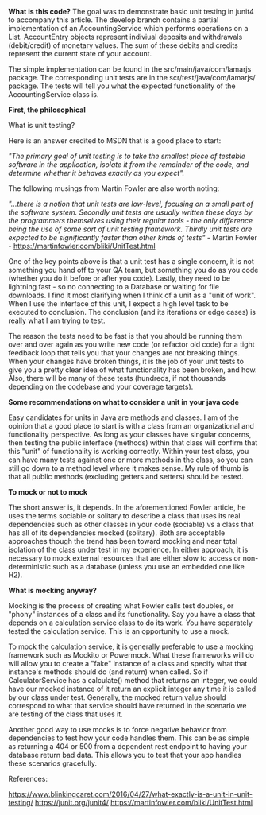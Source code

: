 **What is this code?**
The goal was to demonstrate basic unit testing in junit4 to accompany this article. The develop branch contains a partial implementation of an AccountingService which performs operations on a List<AccountEntry>. AccountEntry objects represent indiviual deposits and withdrawals (debit/credit) of monetary values. The sum of these debits and credits represent the current state of your account.

The simple  implementation can be found in the src/main/java/com/lamarjs package. The corresponding unit tests are in the scr/test/java/com/lamarjs/ package. The tests will tell you what the expected functionality of the AccountingService class is.

**First, the philosophical**

What is unit testing?

Here is an answer credited to MSDN that is a good place to start:

_"The primary goal of unit testing is to take the smallest piece of testable software in the application, isolate it
from the remainder of the code, and determine whether it behaves exactly as you expect"._

The following musings from Martin Fowler are also worth noting:

_"...there is a notion that unit tests are low-level, focusing on a small part of the software system.
Secondly unit tests are usually written these days by the programmers themselves using their regular tools -
the only difference being the use of some sort of unit testing framework. Thirdly unit tests are expected to be
significantly faster than other kinds of tests"_ - Martin Fowler - https://martinfowler.com/bliki/UnitTest.html

One of the key points above is that a unit test has a single concern, it is not something you hand off to your QA team,
but something you do as you code (whether you do it before or after you code). Lastly, they need to be lightning fast -
so no connecting to a Database or waiting for file downloads. I find it most clarifying when I think of a unit as a
"unit of work". When I use the interface of this unit, I expect a high level task to be executed to conclusion. The
conclusion (and its iterations or edge cases) is really what I am trying to test.

The reason the tests need to be fast is that you should be running them over and over again as you write new code
(or refactor old code) for a tight feedback loop that tells you that your changes are not breaking things. When your
changes have broken things, it is the job of your unit tests to give you a pretty clear idea of what functionality has
been broken, and how. Also, there will be many of these tests (hundreds, if not thousands depending on the codebase and
your coverage targets).

**Some recommendations on what to consider a unit in your java code**

Easy candidates for units in Java are methods and classes. I am of the opinion that a good place to start is with a
class from an organizational and functionality perspective. As long as your classes have singular concerns, then testing
the public interface (methods) within that class will confirm that this "unit" of functionality is working correctly.
Within your test class, you can have many tests against one or more methods in the class, so you can still go down to a
method level where it makes sense. My rule of thumb is that all public methods (excluding getters and setters) should be
tested.

**To mock or not to mock**

The short answer is, it depends. In the aforementioned Fowler article, he uses the terms sociable or solitary to
describe a class that uses its real dependencies such as other classes in your code (sociable) vs a class that has all
of its dependencies mocked (solitary). Both are acceptable approaches though the trend has been toward mocking and
near total isolation of the class under test in my experience. In either approach, it is necessary to mock external
resources that are either slow to access or non-deterministic such as a database (unless you use an embedded one like H2).

**What is mocking anyway?**

Mocking is the process of creating what Fowler calls test doubles, or "phony" instances of a class and its
functionality. Say you have a class that depends on a calculation service class to do its work. You have separately
tested the calculation service. This is an opportunity to use a mock.

To mock the calculation service, it is generally preferable to use a mocking framework such as Mockito or Powermock.
What these frameworks will do will allow you to create a "fake" instance of a class and specify what that instance's
methods should do (and return) when called. So if CalculatorService has a calculate()  method that returns an integer,
we could have our mocked instance of it return an explicit integer any time it is called by our class under test.
Generally, the mocked return value should correspond to what that service should have returned in the scenario we are
testing of the class that uses it.

Another good way to use mocks is to force negative behavior from dependencies to test how your code handles them. This can be as simple as returning a 404 or 500 from a dependent rest endpoint to having your database return bad data. This allows you to test that your app handles these scenarios gracefully.

References:

https://www.blinkingcaret.com/2016/04/27/what-exactly-is-a-unit-in-unit-testing/
https://junit.org/junit4/
https://martinfowler.com/bliki/UnitTest.html
